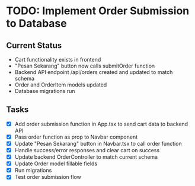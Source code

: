 # TODO: Implement Order Submission to Database

## Current Status
- Cart functionality exists in frontend
- "Pesan Sekarang" button now calls submitOrder function
- Backend API endpoint /api/orders created and updated to match schema
- Order and OrderItem models updated
- Database migrations run

## Tasks
- [x] Add order submission function in App.tsx to send cart data to backend API
- [x] Pass order function as prop to Navbar component
- [x] Update "Pesan Sekarang" button in Navbar.tsx to call order function
- [x] Handle success/error responses and clear cart on success
- [x] Update backend OrderController to match current schema
- [x] Update Order model fillable fields
- [x] Run migrations
- [x] Test order submission flow
